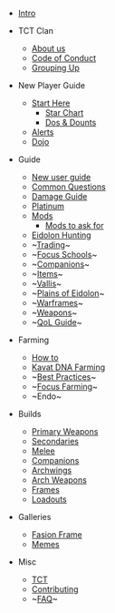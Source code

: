 <!-- _navbar -->

* [Intro](intro)

* TCT Clan
  * [About us](clan/intro)
  * [Code of Conduct](clan/code-of-conduct "Be cool yo")
  * [Grouping Up](clan/grouping-up "Be cool yo")

* New Player Guide
  * [Start Here](new-player/start-here "Start here")
    * [Star Chart](new-player/star-chart "Just finish it tenno")
    * [Dos & Dounts](new-player/dos-donuts "Don't use your plat")
  * [Alerts](new-player/alerts "Do 'em all")
  * [Dojo](new-player/dojo "Do 'em all")

* Guide
  * [New user guide](guide/_intro)
  * [Common Questions](guide/common-questions)
  * [Damage Guide](guide/damage "Damage info graphic")
  * [Platinum](guide/platinum "Don't buy anything to start")
  * [Mods](guide/mods "How to mods")
    * [Mods to ask for](guide/mods-to-ask-for.md "How to mods")
  * [Eidolon Hunting](guide/eidolon-hunt "How to mods")
  * ~[Trading](guide/trading "It's annoying for sure")~
  * ~[Focus Schools](guide/focus-schools "It's annoying for sure")~
  * ~[Companions](guide/companions)~
  * ~[Items](guide/modular-items)~
  * ~[Vallis](guide/orb-vallis)~
  * ~[Plains of Eidolon](guide/plains-of-eidolon)~
  * ~[Warframes](guide/warframes)~
  * ~[Weapons](guide/weapons)~
  * ~[QoL Guide](guide/qol "Quality of life guide")~

* Farming
  * [How to](farming/how-to)
  * [Kavat DNA Farming](farming/kavat-dna)
  * ~[Best Practices](farming/best-practices)~
  * ~[Focus Farming](farming/focus)~
  * ~Endo~

* Builds
  * [Primary Weapons](builds/primary-weapons/readme)
  * [Secondaries](builds/secondaries/readme)
  * [Melee](builds/melee/readme)
  * [Companions](builds/companions/readme)
  * [Archwings](builds/archwings/readme)
  * [Arch Weapons](builds/arch-weapons/readme)
  * [Frames](builds/frames/_index)
  * [Loadouts](builds/loadouts/_index)

* Galleries
  * [Fasion Frame](gallery/fashion-frame)
  * [Memes](gallery/memes)

* Misc
  * [TCT](misc/tct)
  * [Contributing](misc/how-to-edit)
  * ~[FAQ](misc/faq "Quality of life guide")~

